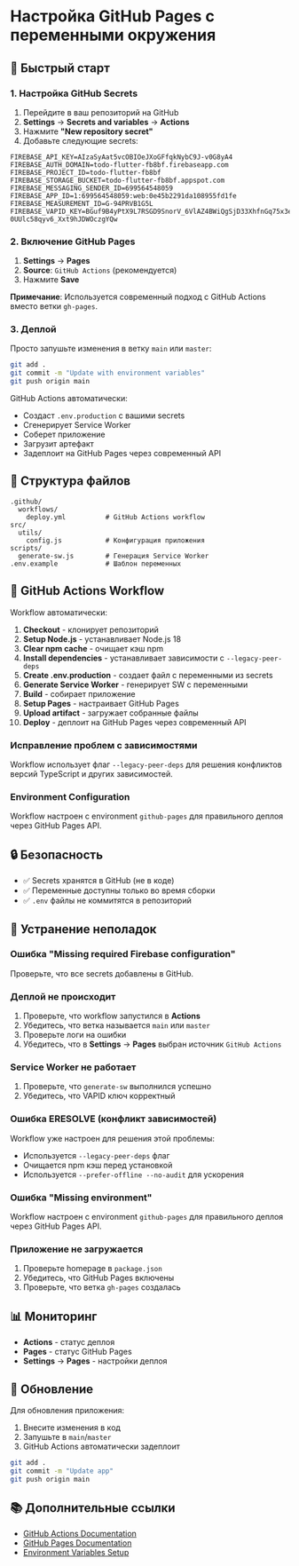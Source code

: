 # Настройка GitHub Pages с переменными окружения

## 🚀 Быстрый старт

### 1. Настройка GitHub Secrets

1. Перейдите в ваш репозиторий на GitHub
2. **Settings** → **Secrets and variables** → **Actions**
3. Нажмите **"New repository secret"**
4. Добавьте следующие secrets:

```
FIREBASE_API_KEY=AIzaSyAat5vcOBIOeJXoGFfqkNybC9J-v0G8yA4
FIREBASE_AUTH_DOMAIN=todo-flutter-fb8bf.firebaseapp.com
FIREBASE_PROJECT_ID=todo-flutter-fb8bf
FIREBASE_STORAGE_BUCKET=todo-flutter-fb8bf.appspot.com
FIREBASE_MESSAGING_SENDER_ID=699564548059
FIREBASE_APP_ID=1:699564548059:web:0e45b2291da108955fd1fe
FIREBASE_MEASUREMENT_ID=G-94PRVB1G5L
FIREBASE_VAPID_KEY=BGuf9B4yPtX9L7RSGD9SnorV_6VlAZ4BWiQgSjD33XhfnGq75x3ev_pTxVj-0UUlc58qyv6_Xxt9hJDWOczgYQw
```

### 2. Включение GitHub Pages

1. **Settings** → **Pages**
2. **Source**: `GitHub Actions` (рекомендуется)
3. Нажмите **Save**

**Примечание**: Используется современный подход с GitHub Actions вместо ветки `gh-pages`.

### 3. Деплой

Просто запушьте изменения в ветку `main` или `master`:

```bash
git add .
git commit -m "Update with environment variables"
git push origin main
```

GitHub Actions автоматически:
- Создаст `.env.production` с вашими secrets
- Сгенерирует Service Worker
- Соберет приложение
- Загрузит артефакт
- Задеплоит на GitHub Pages через современный API

## 📁 Структура файлов

```
.github/
  workflows/
    deploy.yml          # GitHub Actions workflow
src/
  utils/
    config.js           # Конфигурация приложения
scripts/
  generate-sw.js        # Генерация Service Worker
.env.example            # Шаблон переменных
```

## 🔧 GitHub Actions Workflow

Workflow автоматически:

1. **Checkout** - клонирует репозиторий
2. **Setup Node.js** - устанавливает Node.js 18
3. **Clear npm cache** - очищает кэш npm
4. **Install dependencies** - устанавливает зависимости с `--legacy-peer-deps`
5. **Create .env.production** - создает файл с переменными из secrets
6. **Generate Service Worker** - генерирует SW с переменными
7. **Build** - собирает приложение
8. **Setup Pages** - настраивает GitHub Pages
9. **Upload artifact** - загружает собранные файлы
10. **Deploy** - деплоит на GitHub Pages через современный API

### Исправление проблем с зависимостями

Workflow использует флаг `--legacy-peer-deps` для решения конфликтов версий TypeScript и других зависимостей.

### Environment Configuration

Workflow настроен с environment `github-pages` для правильного деплоя через GitHub Pages API.

## 🔒 Безопасность

- ✅ Secrets хранятся в GitHub (не в коде)
- ✅ Переменные доступны только во время сборки
- ✅ `.env` файлы не коммитятся в репозиторий

## 🐛 Устранение неполадок

### Ошибка "Missing required Firebase configuration"
Проверьте, что все secrets добавлены в GitHub.

### Деплой не происходит
1. Проверьте, что workflow запустился в **Actions**
2. Убедитесь, что ветка называется `main` или `master`
3. Проверьте логи на ошибки
4. Убедитесь, что в **Settings** → **Pages** выбран источник `GitHub Actions`

### Service Worker не работает
1. Проверьте, что `generate-sw` выполнился успешно
2. Убедитесь, что VAPID ключ корректный

### Ошибка ERESOLVE (конфликт зависимостей)
Workflow уже настроен для решения этой проблемы:
- Используется `--legacy-peer-deps` флаг
- Очищается npm кэш перед установкой
- Используется `--prefer-offline --no-audit` для ускорения

### Ошибка "Missing environment"
Workflow настроен с environment `github-pages` для правильного деплоя через GitHub Pages API.

### Приложение не загружается
1. Проверьте homepage в `package.json`
2. Убедитесь, что GitHub Pages включены
3. Проверьте, что ветка `gh-pages` создалась

## 📊 Мониторинг

- **Actions** - статус деплоя
- **Pages** - статус GitHub Pages
- **Settings** → **Pages** - настройки деплоя

## 🔄 Обновление

Для обновления приложения:

1. Внесите изменения в код
2. Запушьте в `main`/`master`
3. GitHub Actions автоматически задеплоит

```bash
git add .
git commit -m "Update app"
git push origin main
```

## 📚 Дополнительные ссылки

- [GitHub Actions Documentation](https://docs.github.com/en/actions)
- [GitHub Pages Documentation](https://docs.github.com/en/pages)
- [Environment Variables Setup](../ENVIRONMENT_SETUP.md)
